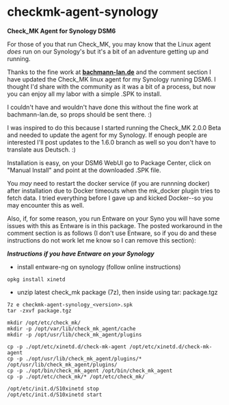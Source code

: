 # checkmk-agent-synology
**Check_MK Agent for Synology DSM6**

For those of you that run Check_MK, you may know that the Linux agent *does* run on our Synology's but it's a bit of an adventure getting up and running.

Thanks to the fine work at **[bachmann-lan.de](https://www.bachmann-lan.de/synology-dsm-6-check_mk-agent-paket/)** and the comment section I have updated the Check_MK linux agent for my Synology running DSM6.  I thought I'd share with the community as it was a bit of a process, but now you can enjoy all my labor with a simple .SPK to install.

I couldn't have and wouldn't have done this without the fine work at bachmann-lan.de, so props should be sent there.  :)

I was inspired to do this because I started running the Check_MK 2.0.0 Beta and needed to update the agent for my Synology.  If enough people are interested I'll post updates to the 1.6.0 branch as well so you don't have to translate aus Deutsch.  :)

Installation is easy, on your DSM6 WebUI go to Package Center, click on "Manual Install" and point at the downloaded .SPK file.

You *may* need to restart the docker service (if you are runnning docker) after installation due to Docker timeouts when the mk_docker plugin tries to fetch data.  I tried everything before I gave up and kicked Docker--so you may encounter this as well.

Also, if, for some reason, you run Entware on your Syno you will have some issues with this as Entware is in this package.  The posted workaround in the comment section is as follows (I don't use Entware, so if you do and these instructions do not work let me know so I can remove this section):

***Instructions if you have Entware on your Synology***

* install entware-ng on synology (follow online instructions)
```
opkg install xinetd
```

* unzip latest check_mk package (7z), then inside using tar: package.tgz
```
7z e checkmk-agent-synology_<version>.spk
tar -zxvf package.tgz

mkdir /opt/etc/check_mk/
mkdir -p /opt/var/lib/check_mk_agent/cache
mkdir -p /opt/usr/lib/check_mk_agent/plugins

cp -p ./opt/etc/xinetd.d/check-mk-agent /opt/etc/xinetd.d/check-mk-agent
cp -p ./opt/usr/lib/check_mk_agent/plugins/* /opt/usr/lib/check_mk_agent/plugins/
cp -p ./opt/bin/check_mk_agent /opt/bin/check_mk_agent
cp -p ./opt/etc/check_mk/* /opt/etc/check_mk/

/opt/etc/init.d/S10xinetd stop
/opt/etc/init.d/S10xinetd start
```

